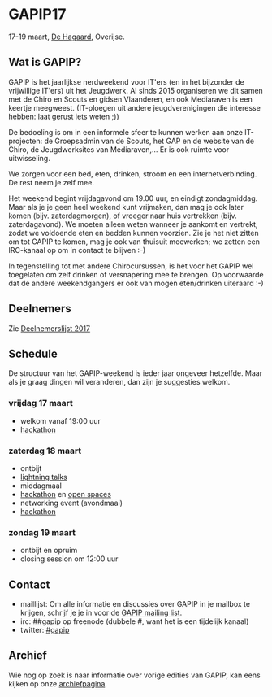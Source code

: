 GAPIP17
=======

17-19 maart, [De Hagaard](http://dehagaard.be/), Overijse.

Wat is GAPIP?
-------------

GAPIP is het jaarlijkse nerdweekend voor IT'ers (en in het bijzonder de
vrijwillige IT'ers) uit het Jeugdwerk. Al sinds 2015 organiseren we dit
samen met de Chiro en Scouts en gidsen Vlaanderen, en ook Mediaraven is
een keertje meegweest. (IT-ploegen uit andere
jeugdverenigingen die interesse hebben: laat gerust iets weten ;))

De bedoeling is om in een informele sfeer te kunnen werken aan onze
IT-projecten: de Groepsadmin van de Scouts, het GAP en de website van de
Chiro, de Jeugdwerksites van Mediaraven,... Er is ook ruimte voor
uitwisseling.

We zorgen voor een bed, eten, drinken, stroom en een internetverbinding.
De rest neem je zelf mee.

Het weekend begint vrijdagavond om 19.00 uur, en eindigt zondagmiddag.
Maar als je je geen heel weekend kunt vrijmaken, dan mag je ook later
komen (bijv. zaterdagmorgen), of vroeger naar huis vertrekken (bijv.
zaterdagavond). We moeten alleen weten wanneer je aankomt en vertrekt,
zodat we voldoende eten en bedden kunnen voorzien. Zie je het niet
zitten om tot GAPIP te komen, mag je ook van thuisuit meewerken;
we zetten een IRC-kanaal op om in contact te blijven :-)

In tegenstelling tot met andere Chirocursussen, is het voor het GAPIP
wel toegelaten om zelf drinken of versnapering mee te brengen. Op
voorwaarde dat de andere weekendgangers er ook van mogen eten/drinken
uiteraard :-)

Deelnemers
----------
Zie [Deelnemerslijst 2017](Deelnemers2017.md)

Schedule
--------

De structuur van het GAPIP-weekend is ieder jaar ongeveer hetzelfde.
Maar als je graag dingen wil veranderen, dan zijn je suggesties welkom.

### vrijdag 17 maart

-   welkom vanaf 19:00 uur
-   [hackathon](Hackathon.md)

### zaterdag 18 maart

-   ontbijt
-   [lightning talks](LightningTalks.md)
-   middagmaal
-   [hackathon](hackathon.md) en [open spaces](Open_spaces.md)
-   networking event (avondmaal)
-   [hackathon](hackathon.md)

### zondag 19 maart

-   ontbijt en opruim
-   closing session om 12:00 uur

Contact
-------

-   maillijst: Om alle informatie en discussies over GAPIP in je mailbox
    te krijgen, schrijf je je in voor de
    [GAPIP mailing list](http://lists.maillijst.chiro.be/mailman/listinfo/gapip).
-   irc: \#\#gapip op freenode (dubbele \#, want het is een
    tijdelijk kanaal)
-   twitter:
    [\#gapip](https://twitter.com/hashtag/gapip?f=realtime&amp;src=hash)

Archief
-------
Wie nog op zoek is naar informatie over vorige edities van GAPIP, kan eens
kijken op onze [archiefpagina](GapipArchief.md).
